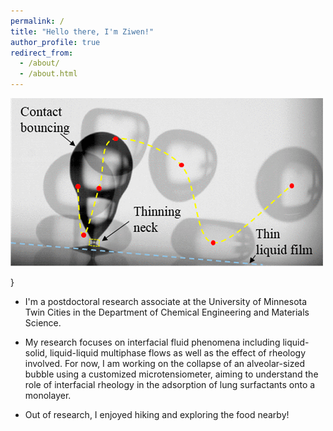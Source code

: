 ```yaml
---
permalink: /
title: "Hello there, I'm Ziwen!"
author_profile: true
redirect_from: 
  - /about/
  - /about.html
---
```


![Contact bouncing cascad](/images/Contact_bouncing.png)<div class="align-right" style="width: 300px;"></div>}
* I'm a postdoctoral research associate at the University of Minnesota Twin Cities in the Department of Chemical Engineering and Materials Science.

* My research focuses on interfacial fluid phenomena including liquid-solid, liquid-liquid multiphase flows as well as the effect of rheology involved. For now, I am working on the collapse of an alveolar-sized bubble using a customized microtensiometer, aiming to understand the role of interfacial rheology in the adsorption of lung surfactants onto a monolayer.

* Out of research, I enjoyed hiking and exploring the food nearby!
